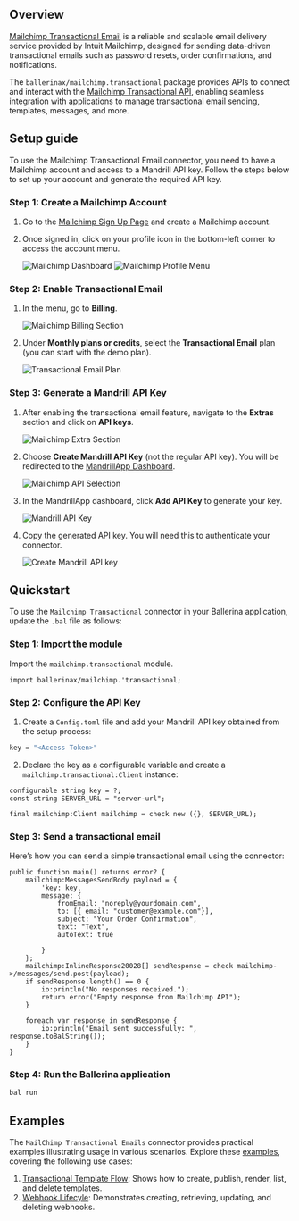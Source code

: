 ## Overview

[Mailchimp Transactional Email](https://mailchimp.com/developer/transactional/) is a reliable and scalable email delivery service provided by Intuit Mailchimp, designed for sending data-driven transactional emails such as password resets, order confirmations, and notifications.

The `ballerinax/mailchimp.transactional` package provides APIs to connect and interact with the [Mailchimp Transactional API](https://mailchimp.com/developer/transactional/api/), enabling seamless integration with applications to manage transactional email sending, templates, messages, and more.

## Setup guide

To use the Mailchimp Transactional Email connector, you need to have a Mailchimp account and access to a Mandrill API key. Follow the steps below to set up your account and generate the required API key.

### Step 1: Create a Mailchimp Account

1. Go to the [Mailchimp Sign Up Page](https://login.mailchimp.com/signup/) and create a Mailchimp account.

2. Once signed in, click on your profile icon in the bottom-left corner to access the account menu.

    ![Mailchimp Dashboard](https://raw.githubusercontent.com/ballerina-platform/module-ballerinax-mailchimp.transactional/refs/heads/main/docs/setup/resources/mailchimp-dashboard.png)
    ![Mailchimp Profile Menu](https://raw.githubusercontent.com/ballerina-platform/module-ballerinax-mailchimp.transactional/refs/heads/main/docs/setup/resources/mailchimp-menu.png)

### Step 2: Enable Transactional Email

1. In the menu, go to **Billing**.

    ![Mailchimp Billing Section](https://raw.githubusercontent.com/ballerina-platform/module-ballerinax-mailchimp.transactional/refs/heads/main/docs/setup/resources/mailchimp-billing.png)

2. Under **Monthly plans or credits**, select the **Transactional Email** plan (you can start with the demo plan).

    ![Transactional Email Plan](https://raw.githubusercontent.com/ballerina-platform/module-ballerinax-mailchimp.transactional/refs/heads/main/docs/setup/resources/mailchimp-transactional-setup.png)

### Step 3: Generate a Mandrill API Key

1. After enabling the transactional email feature, navigate to the **Extras** section and click on **API keys**.

    ![Mailchimp Extra Section](https://raw.githubusercontent.com/ballerina-platform/module-ballerinax-mailchimp.transactional/refs/heads/main/docs/setup/resources/mailchimp-api-key-menu.png)

2. Choose **Create Mandrill API Key** (not the regular API key). You will be redirected to the [MandrillApp Dashboard](https://mandrillapp.com/).

    ![Mailchimp API Selection](https://raw.githubusercontent.com/ballerina-platform/module-ballerinax-mailchimp.transactional/refs/heads/main/docs/setup/resources/mailchimp-create-api-key.png)

3. In the MandrillApp dashboard, click **Add API Key** to generate your key.

    ![Mandrill API Key](https://raw.githubusercontent.com/ballerina-platform/module-ballerinax-mailchimp.transactional/refs/heads/main/docs/setup/resources/mailchimp-create-mandril-key.png)

4. Copy the generated API key. You will need this to authenticate your connector.

    ![Create Mandrill API key](https://raw.githubusercontent.com/ballerina-platform/module-ballerinax-mailchimp.transactional/refs/heads/main/docs/setup/resources/validate-api-key-info.png)
    
## Quickstart

To use the `Mailchimp Transactional` connector in your Ballerina application, update the `.bal` file as follows:

### Step 1: Import the module

Import the `mailchimp.transactional` module.

```ballerina
import ballerinax/mailchimp.'transactional;
```
### Step 2: Configure the API Key

1. Create a `Config.toml` file and add your Mandrill API key obtained from the setup process:

```bash
key = "<Access Token>"
```

2. Declare the key as a configurable variable and create a `mailchimp.transactional:Client` instance:

```ballerina
configurable string key = ?;
const string SERVER_URL = "server-url";

final mailchimp:Client mailchimp = check new ({}, SERVER_URL);
```

### Step 3: Send a transactional email

Here’s how you can send a simple transactional email using the connector:

```ballerina
public function main() returns error? {
    mailchimp:MessagesSendBody payload = {
        'key: key,
        message: {
            fromEmail: "noreply@yourdomain.com",
            to: [{ email: "customer@example.com"}],
            subject: "Your Order Confirmation",
            text: "Text",
            autoText: true
            
        }
    };
    mailchimp:InlineResponse20028[] sendResponse = check mailchimp->/messages/send.post(payload);
    if sendResponse.length() == 0 {
        io:println("No responses received.");
        return error("Empty response from Mailchimp API");
    }

    foreach var response in sendResponse {
        io:println("Email sent successfully: ", response.toBalString());
    }
}

```

### Step 4: Run the Ballerina application

```bash
bal run
```

## Examples

The `MailChimp Transactional Emails` connector provides practical examples illustrating usage in various scenarios. Explore these [examples](https://github.com/ballerina-platform/module-ballerinax-mailchimp/tree/main/examples/), covering the following use cases:

1. [Transactional Template Flow](https://github.com/ballerina-platform/module-ballerinax-mailchimp/tree/main/examples/transactional-template-flow): Shows how to create, publish, render, list, and delete templates.
2. [Webhook Lifecyle](https://github.com/ballerina-platform/module-ballerinax-mailchimp/tree/main/examples/webhook-lifecycle): Demonstrates creating, retrieving, updating, and deleting webhooks.

